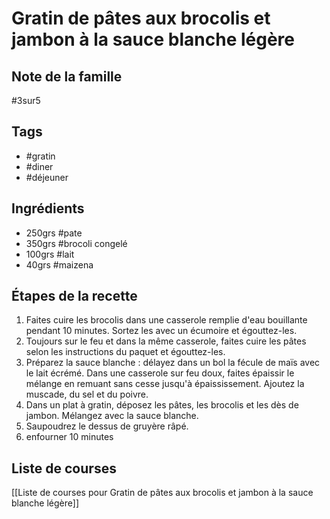 # Gratin de pâtes aux brocolis et jambon à la sauce blanche légère

## Note de la famille

#3sur5
## Tags 

- #gratin
- #diner
- #déjeuner
## Ingrédients 

- 250grs #pate
- 350grs #brocoli congelé
- 100grs #lait 
- 40grs #maizena

## Étapes de la recette 
 
1. Faites cuire les brocolis dans une casserole remplie d'eau bouillante pendant 10 minutes. Sortez les avec un écumoire et égouttez-les.
2. Toujours sur le feu et dans la même casserole, faites cuire les pâtes selon les instructions du paquet et égouttez-les.
3. Préparez la sauce blanche : délayez dans un bol la fécule de maïs avec le lait écrémé. Dans une casserole sur feu doux, faites épaissir le mélange en remuant sans cesse jusqu'à épaississement. Ajoutez la muscade, du sel et du poivre.
4. Dans un plat à gratin, déposez les pâtes, les brocolis et les dès de jambon. Mélangez avec la sauce blanche. 
5. Saupoudrez le dessus de gruyère râpé.
6. enfourner 10 minutes

## Liste de courses  
[[Liste de courses pour Gratin de pâtes aux brocolis et jambon à la sauce blanche légère]]